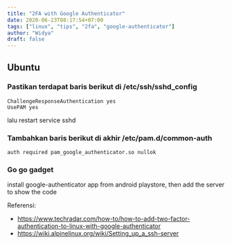 ```yaml
---
title: "2FA with Google Authenticator"
date: 2020-06-23T08:17:54+07:00
tags: ["linux", "tips", "2fa", "google-authenticator"]
author: "Widya"
draft: false
---
```


## Ubuntu
### Pastikan terdapat baris berikut di /etc/ssh/sshd_config
```
ChallengeResponseAuthentication yes
UsePAM yes
```
lalu restart service sshd

### Tambahkan baris berikut di akhir /etc/pam.d/common-auth
```
auth required pam_google_authenticator.so nullok
```

### Go go gadget
install google-authenticator app from android playstore, then add the server to show the code

Referensi:

* https://www.techradar.com/how-to/how-to-add-two-factor-authentication-to-linux-with-google-authenticator
* https://wiki.alpinelinux.org/wiki/Setting_up_a_ssh-server


